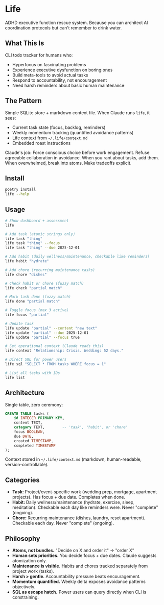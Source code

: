 # Life

ADHD executive function rescue system. Because you can architect AI coordination protocols but can't remember to drink water.

## What This Is

CLI todo tracker for humans who:
- Hyperfocus on fascinating problems
- Experience executive dysfunction on boring ones
- Build meta-tools to avoid actual tasks
- Respond to accountability, not encouragement
- Need harsh reminders about basic human maintenance

## The Pattern

Simple SQLite store + markdown context file. When Claude runs `life`, it sees:
- Current task state (focus, backlog, reminders)
- Weekly momentum tracking (quantified avoidance patterns)
- Life context from `~/.life/context.md`
- Embedded roast instructions

Claude's job: Force conscious choice before work engagement. Refuse agreeable collaboration in avoidance. When you rant about tasks, add them. When overwhelmed, break into atoms. Make tradeoffs explicit.

## Install

```bash
poetry install
life --help
```

## Usage

```bash
# Show dashboard + assessment
life

# Add task (atomic strings only)
life task "thing"
life task "thing" --focus
life task "thing" --due 2025-12-01

# Add habit (daily wellness/maintenance, checkable like reminders)
life habit "hydrate"

# Add chore (recurring maintenance tasks)
life chore "dishes"

# Check habit or chore (fuzzy match)
life check "partial match"

# Mark task done (fuzzy match)
life done "partial match"

# Toggle focus (max 3 active)
life focus "partial"

# Update task
life update "partial" --content "new text"
life update "partial" --due 2025-12-01
life update "partial" --focus true

# Set operational context (Claude reads this)
life context "Relationship: Crisis. Wedding: 52 days."

# Direct SQL for power users
life sql "SELECT * FROM tasks WHERE focus = 1"

# List all tasks with IDs
life list
```

## Architecture

Single table, zero ceremony:

```sql
CREATE TABLE tasks (
    id INTEGER PRIMARY KEY,
    content TEXT,
    category TEXT,        -- 'task', 'habit', or 'chore'
    focus BOOLEAN,
    due DATE,
    created TIMESTAMP,
    completed TIMESTAMP
);
```

Context stored in `~/.life/context.md` (markdown, human-readable, version-controllable).

## Categories

- **Task:** Project/event-specific work (wedding prep, mortgage, apartment projects). Has focus + due date. Completes when done.
- **Habit:** Daily wellness/maintenance (hydrate, exercise, sleep, meditation). Checkable each day like reminders were. Never "complete" (ongoing).
- **Chore:** Recurring maintenance (dishes, laundry, reset apartment). Checkable each day. Never "complete" (ongoing).

## Philosophy

- **Atoms, not bundles.** "Decide on X and order it" → "order X"
- **Human sets priorities.** You decide focus + due dates. Claude suggests atomization only.
- **Maintenance is visible.** Habits and chores tracked separately from project work (tasks).
- **Harsh > gentle.** Accountability pressure beats encouragement.
- **Momentum quantified.** Weekly delta exposes avoidance patterns objectively.
- **SQL as escape hatch.** Power users can query directly when CLI is constraining.

